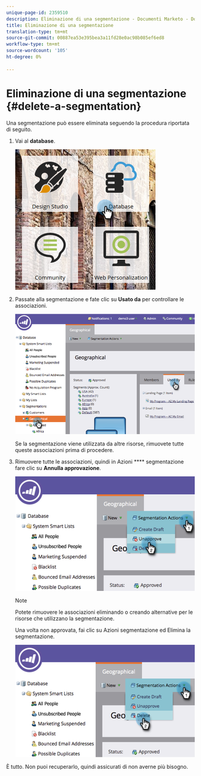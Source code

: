 ```yaml
---
unique-page-id: 2359510
description: Eliminazione di una segmentazione - Documenti Marketo - Documentazione prodotto
title: Eliminazione di una segmentazione
translation-type: tm+mt
source-git-commit: 00887ea53e395bea3a11fd28e0ac98b085ef6ed8
workflow-type: tm+mt
source-wordcount: '105'
ht-degree: 0%

---
```



# Eliminazione di una segmentazione {#delete-a-segmentation}

Una segmentazione può essere eliminata seguendo la procedura riportata di seguito.

1. Vai al **database**.

   ![](assets/image2017-3-28-14-3a55-3a26.png)

1. Passate alla segmentazione e fate clic su **Usato da** per controllare le associazioni.

   ![](assets/image2017-3-28-15-3a51-3a8.png)

   Se la segmentazione viene utilizzata da altre risorse, rimuovete tutte queste associazioni prima di procedere.

1. Rimuovere tutte le associazioni, quindi in Azioni **** segmentazione fare clic su **Annulla approvazione**.

   ![](assets/image2017-3-28-15-3a51-3a30.png)

   >[!NOTE]
   >
   >Potete rimuovere le associazioni eliminando o creando alternative per le risorse che utilizzano la segmentazione.

   Una volta non approvata, fai clic su Azioni segmentazione ed Elimina la segmentazione.

   ![](assets/image2017-3-28-15-3a51-3a46.png)

È tutto. Non puoi recuperarlo, quindi assicurati di non averne più bisogno.
